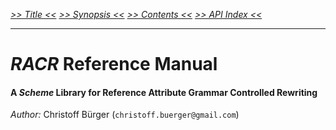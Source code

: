 _[>> Title <<](title.md) [>> Synopsis <<](synopsis.md) [>> Contents <<](contents.md) [>> API Index <<](api-index.md)_
___

# _RACR_ Reference Manual

#### A _Scheme_ Library for Reference Attribute Grammar Controlled Rewriting

*Author:* Christoff Bürger (`christoff.buerger@gmail.com`)
